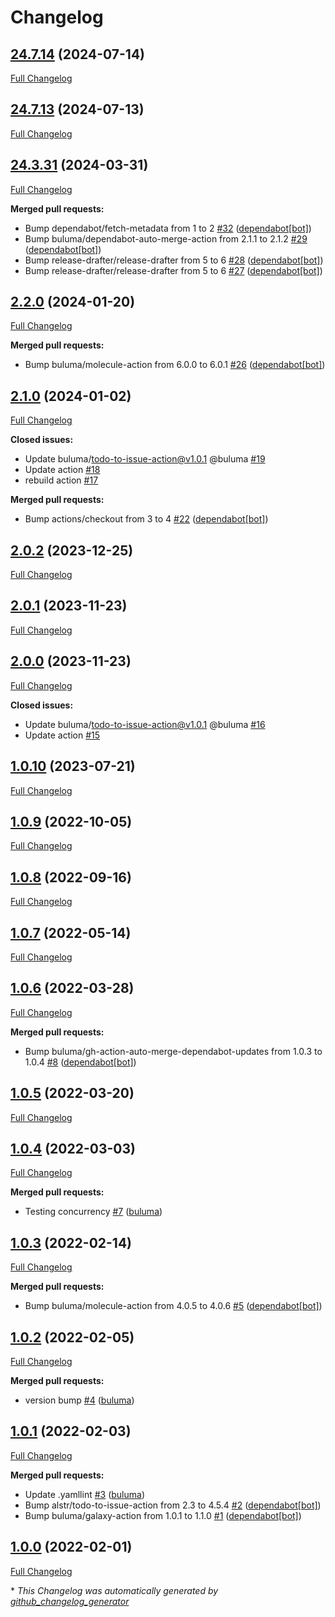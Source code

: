 # Changelog

## [24.7.14](https://github.com/buluma/ansible-role-python_pip/tree/24.7.14) (2024-07-14)

[Full Changelog](https://github.com/buluma/ansible-role-python_pip/compare/24.7.13...24.7.14)

## [24.7.13](https://github.com/buluma/ansible-role-python_pip/tree/24.7.13) (2024-07-13)

[Full Changelog](https://github.com/buluma/ansible-role-python_pip/compare/24.3.31...24.7.13)

## [24.3.31](https://github.com/buluma/ansible-role-python_pip/tree/24.3.31) (2024-03-31)

[Full Changelog](https://github.com/buluma/ansible-role-python_pip/compare/2.2.0...24.3.31)

**Merged pull requests:**

- Bump dependabot/fetch-metadata from 1 to 2 [\#32](https://github.com/buluma/ansible-role-python_pip/pull/32) ([dependabot[bot]](https://github.com/apps/dependabot))
- Bump buluma/dependabot-auto-merge-action from 2.1.1 to 2.1.2 [\#29](https://github.com/buluma/ansible-role-python_pip/pull/29) ([dependabot[bot]](https://github.com/apps/dependabot))
- Bump release-drafter/release-drafter from 5 to 6 [\#28](https://github.com/buluma/ansible-role-python_pip/pull/28) ([dependabot[bot]](https://github.com/apps/dependabot))
- Bump release-drafter/release-drafter from 5 to 6 [\#27](https://github.com/buluma/ansible-role-python_pip/pull/27) ([dependabot[bot]](https://github.com/apps/dependabot))

## [2.2.0](https://github.com/buluma/ansible-role-python_pip/tree/2.2.0) (2024-01-20)

[Full Changelog](https://github.com/buluma/ansible-role-python_pip/compare/2.1.0...2.2.0)

**Merged pull requests:**

- Bump buluma/molecule-action from 6.0.0 to 6.0.1 [\#26](https://github.com/buluma/ansible-role-python_pip/pull/26) ([dependabot[bot]](https://github.com/apps/dependabot))

## [2.1.0](https://github.com/buluma/ansible-role-python_pip/tree/2.1.0) (2024-01-02)

[Full Changelog](https://github.com/buluma/ansible-role-python_pip/compare/2.0.2...2.1.0)

**Closed issues:**

- Update buluma/todo-to-issue-action@v1.0.1 @buluma [\#19](https://github.com/buluma/ansible-role-python_pip/issues/19)
- Update action [\#18](https://github.com/buluma/ansible-role-python_pip/issues/18)
- rebuild action [\#17](https://github.com/buluma/ansible-role-python_pip/issues/17)

**Merged pull requests:**

- Bump actions/checkout from 3 to 4 [\#22](https://github.com/buluma/ansible-role-python_pip/pull/22) ([dependabot[bot]](https://github.com/apps/dependabot))

## [2.0.2](https://github.com/buluma/ansible-role-python_pip/tree/2.0.2) (2023-12-25)

[Full Changelog](https://github.com/buluma/ansible-role-python_pip/compare/2.0.1...2.0.2)

## [2.0.1](https://github.com/buluma/ansible-role-python_pip/tree/2.0.1) (2023-11-23)

[Full Changelog](https://github.com/buluma/ansible-role-python_pip/compare/2.0.0...2.0.1)

## [2.0.0](https://github.com/buluma/ansible-role-python_pip/tree/2.0.0) (2023-11-23)

[Full Changelog](https://github.com/buluma/ansible-role-python_pip/compare/1.0.10...2.0.0)

**Closed issues:**

- Update buluma/todo-to-issue-action@v1.0.1 @buluma [\#16](https://github.com/buluma/ansible-role-python_pip/issues/16)
- Update action [\#15](https://github.com/buluma/ansible-role-python_pip/issues/15)

## [1.0.10](https://github.com/buluma/ansible-role-python_pip/tree/1.0.10) (2023-07-21)

[Full Changelog](https://github.com/buluma/ansible-role-python_pip/compare/1.0.9...1.0.10)

## [1.0.9](https://github.com/buluma/ansible-role-python_pip/tree/1.0.9) (2022-10-05)

[Full Changelog](https://github.com/buluma/ansible-role-python_pip/compare/1.0.8...1.0.9)

## [1.0.8](https://github.com/buluma/ansible-role-python_pip/tree/1.0.8) (2022-09-16)

[Full Changelog](https://github.com/buluma/ansible-role-python_pip/compare/1.0.7...1.0.8)

## [1.0.7](https://github.com/buluma/ansible-role-python_pip/tree/1.0.7) (2022-05-14)

[Full Changelog](https://github.com/buluma/ansible-role-python_pip/compare/1.0.6...1.0.7)

## [1.0.6](https://github.com/buluma/ansible-role-python_pip/tree/1.0.6) (2022-03-28)

[Full Changelog](https://github.com/buluma/ansible-role-python_pip/compare/1.0.5...1.0.6)

**Merged pull requests:**

- Bump buluma/gh-action-auto-merge-dependabot-updates from 1.0.3 to 1.0.4 [\#8](https://github.com/buluma/ansible-role-python_pip/pull/8) ([dependabot[bot]](https://github.com/apps/dependabot))

## [1.0.5](https://github.com/buluma/ansible-role-python_pip/tree/1.0.5) (2022-03-20)

[Full Changelog](https://github.com/buluma/ansible-role-python_pip/compare/1.0.4...1.0.5)

## [1.0.4](https://github.com/buluma/ansible-role-python_pip/tree/1.0.4) (2022-03-03)

[Full Changelog](https://github.com/buluma/ansible-role-python_pip/compare/1.0.3...1.0.4)

**Merged pull requests:**

- Testing concurrency [\#7](https://github.com/buluma/ansible-role-python_pip/pull/7) ([buluma](https://github.com/buluma))

## [1.0.3](https://github.com/buluma/ansible-role-python_pip/tree/1.0.3) (2022-02-14)

[Full Changelog](https://github.com/buluma/ansible-role-python_pip/compare/1.0.2...1.0.3)

**Merged pull requests:**

- Bump buluma/molecule-action from 4.0.5 to 4.0.6 [\#5](https://github.com/buluma/ansible-role-python_pip/pull/5) ([dependabot[bot]](https://github.com/apps/dependabot))

## [1.0.2](https://github.com/buluma/ansible-role-python_pip/tree/1.0.2) (2022-02-05)

[Full Changelog](https://github.com/buluma/ansible-role-python_pip/compare/1.0.1...1.0.2)

**Merged pull requests:**

- version bump [\#4](https://github.com/buluma/ansible-role-python_pip/pull/4) ([buluma](https://github.com/buluma))

## [1.0.1](https://github.com/buluma/ansible-role-python_pip/tree/1.0.1) (2022-02-03)

[Full Changelog](https://github.com/buluma/ansible-role-python_pip/compare/1.0.0...1.0.1)

**Merged pull requests:**

- Update .yamllint [\#3](https://github.com/buluma/ansible-role-python_pip/pull/3) ([buluma](https://github.com/buluma))
- Bump alstr/todo-to-issue-action from 2.3 to 4.5.4 [\#2](https://github.com/buluma/ansible-role-python_pip/pull/2) ([dependabot[bot]](https://github.com/apps/dependabot))
- Bump buluma/galaxy-action from 1.0.1 to 1.1.0 [\#1](https://github.com/buluma/ansible-role-python_pip/pull/1) ([dependabot[bot]](https://github.com/apps/dependabot))

## [1.0.0](https://github.com/buluma/ansible-role-python_pip/tree/1.0.0) (2022-02-01)

[Full Changelog](https://github.com/buluma/ansible-role-python_pip/compare/e3cc77f09275f415714295e192248e0962ed920c...1.0.0)



\* *This Changelog was automatically generated by [github_changelog_generator](https://github.com/github-changelog-generator/github-changelog-generator)*
